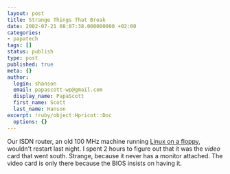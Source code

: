 ```yaml
---
layout: post
title: Strange Things That Break
date: 2002-07-21 08:07:38.000000000 +02:00
categories:
- papatech
tags: []
status: publish
type: post
published: true
meta: {}
author:
  login: shanson
  email: papascott-wp@gmail.com
  display_name: PapaScott
  first_name: Scott
  last_name: Hanson
excerpt: !ruby/object:Hpricot::Doc
  options: {}
---
```

<p>Our ISDN router, an old 100 MHz machine running <a href="http://www.fli4l.de/">Linux on a floppy</a>, wouldn't restart last night. I spent 2 hours to figure out that it was the <i>video</i> card that went south. Strange, because it never has a monitor attached. The video card is only there because the BIOS insists on having it.</p>
